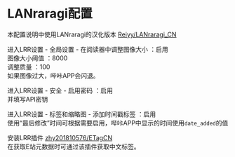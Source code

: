 # LANraragi配置

本配置说明中使用LANraragi的汉化版本 [Reiyy/LANraragi_CN](https://github.com/Reiyy/LANraragi_CN)

进入LRR设置 - 全局设置 - 在阅读器中调整图像大小 ：启用  
图像大小阈值 ：8000  
调整质量 ：100  
如果图像过大，哔咔APP会闪退。

进入LRR设置 - 安全 - 启用密码 ：启用  
并填写API密钥

进入LRR设置 - 标签和缩略图 - 添加时间戳标签 ：启用  
使用“最后修改”时间可根据需要启用，哔咔APP中显示的时间使用`date_added`的值

安装LRR插件
[zhy201810576/ETagCN](https://github.com/zhy201810576/ETagCN)  
在获取E站元数据时可通过该插件获取中文标签。